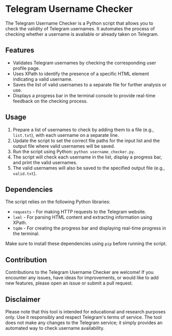 # Telegram Username Checker

The Telegram Username Checker is a Python script that allows you to check the validity of Telegram usernames. It automates the process of checking whether a username is available or already taken on Telegram.

## Features

- Validates Telegram usernames by checking the corresponding user profile page.
- Uses XPath to identify the presence of a specific HTML element indicating a valid username.
- Saves the list of valid usernames to a separate file for further analysis or use.
- Displays a progress bar in the terminal console to provide real-time feedback on the checking process.

## Usage

1. Prepare a list of usernames to check by adding them to a file (e.g., `list.txt`), with each username on a separate line.
2. Update the script to set the correct file paths for the input list and the output file where valid usernames will be saved.
3. Run the script using Python: `python username_checker.py`.
4. The script will check each username in the list, display a progress bar, and print the valid usernames.
5. The valid usernames will also be saved to the specified output file (e.g., `valid.txt`).

## Dependencies

The script relies on the following Python libraries:

- `requests` - For making HTTP requests to the Telegram website.
- `lxml` - For parsing HTML content and extracting information using XPath.
- `tqdm` - For creating the progress bar and displaying real-time progress in the terminal.

Make sure to install these dependencies using `pip` before running the script.

## Contribution

Contributions to the Telegram Username Checker are welcome! If you encounter any issues, have ideas for improvements, or would like to add new features, please open an issue or submit a pull request.

## Disclaimer

Please note that this tool is intended for educational and research purposes only. Use it responsibly and respect Telegram's terms of service. The tool does not make any changes to the Telegram service; it simply provides an automated way to check username availability.
